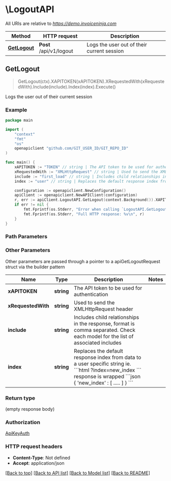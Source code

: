 # \LogoutAPI

All URIs are relative to *https://demo.invoiceninja.com*

Method | HTTP request | Description
------------- | ------------- | -------------
[**GetLogout**](LogoutAPI.md#GetLogout) | **Post** /api/v1/logout | Logs the user out of their current session



## GetLogout

> GetLogout(ctx).XAPITOKEN(xAPITOKEN).XRequestedWith(xRequestedWith).Include(include).Index(index).Execute()

Logs the user out of their current session



### Example

```go
package main

import (
	"context"
	"fmt"
	"os"
	openapiclient "github.com/GIT_USER_ID/GIT_REPO_ID"
)

func main() {
	xAPITOKEN := "TOKEN" // string | The API token to be used for authentication
	xRequestedWith := "XMLHttpRequest" // string | Used to send the XMLHttpRequest header
	include := "first_load" // string | Includes child relationships in the response, format is comma separated. Check each model for the list of associated includes (optional)
	index := "user" // string | Replaces the default response index from data to a user specific string  ie.  ```html   ?index=new_index ```  response is wrapped  ```json   {     'new_index' : [       .....       ]   } ```  (optional)

	configuration := openapiclient.NewConfiguration()
	apiClient := openapiclient.NewAPIClient(configuration)
	r, err := apiClient.LogoutAPI.GetLogout(context.Background()).XAPITOKEN(xAPITOKEN).XRequestedWith(xRequestedWith).Include(include).Index(index).Execute()
	if err != nil {
		fmt.Fprintf(os.Stderr, "Error when calling `LogoutAPI.GetLogout``: %v\n", err)
		fmt.Fprintf(os.Stderr, "Full HTTP response: %v\n", r)
	}
}
```

### Path Parameters



### Other Parameters

Other parameters are passed through a pointer to a apiGetLogoutRequest struct via the builder pattern


Name | Type | Description  | Notes
------------- | ------------- | ------------- | -------------
 **xAPITOKEN** | **string** | The API token to be used for authentication | 
 **xRequestedWith** | **string** | Used to send the XMLHttpRequest header | 
 **include** | **string** | Includes child relationships in the response, format is comma separated. Check each model for the list of associated includes | 
 **index** | **string** | Replaces the default response index from data to a user specific string  ie.  &#x60;&#x60;&#x60;html   ?index&#x3D;new_index &#x60;&#x60;&#x60;  response is wrapped  &#x60;&#x60;&#x60;json   {     &#39;new_index&#39; : [       .....       ]   } &#x60;&#x60;&#x60;  | 

### Return type

 (empty response body)

### Authorization

[ApiKeyAuth](../README.md#ApiKeyAuth)

### HTTP request headers

- **Content-Type**: Not defined
- **Accept**: application/json

[[Back to top]](#) [[Back to API list]](../README.md#documentation-for-api-endpoints)
[[Back to Model list]](../README.md#documentation-for-models)
[[Back to README]](../README.md)

